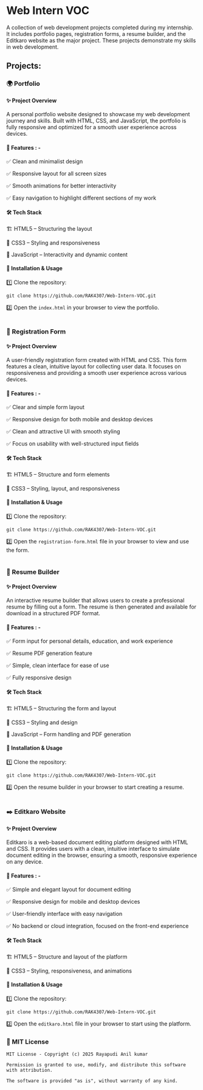 
# Web Intern VOC

A collection of web development projects completed during my internship. It includes portfolio pages, registration forms, a resume builder, and the Editkaro website as the major project. These projects demonstrate my skills in web development.


## Projects:
### 🌍 Portfolio 

#### ✨ Project Overview

A personal portfolio website designed to showcase my web development journey and skills. Built with HTML, CSS, and JavaScript, the portfolio is fully responsive and optimized for a smooth user experience across devices.


#### 🎯 Features : -

✅ Clean and minimalist design

✅ Responsive layout for all screen sizes

✅ Smooth animations for better interactivity

✅ Easy navigation to highlight different sections of my work

#### 🛠 Tech Stack

🏗️ HTML5 – Structuring the layout

🎨 CSS3 – Styling and responsiveness

🚀 JavaScript – Interactivity and dynamic content

#### 📂 Installation & Usage

1️⃣ Clone the repository:

    git clone https://github.com/RAK4307/Web-Intern-VOC.git

2️⃣ Open the `index.html` in your browser to view the portfolio.

# 
### 📝 Registration Form
#### ✨ Project Overview
A user-friendly registration form created with HTML and CSS. This form features a clean, intuitive layout for collecting user data. It focuses on responsiveness and providing a smooth user experience across various devices.

#### 🎯 Features : -

✅ Clear and simple form layout

✅ Responsive design for both mobile and desktop devices

✅ Clean and attractive UI with smooth styling

✅ Focus on usability with well-structured input fields

#### 🛠 Tech Stack

🏗️ HTML5 – Structure and form elements

🎨 CSS3 – Styling, layout, and responsiveness

#### 📂 Installation & Usage
1️⃣ Clone the repository:

    git clone https://github.com/RAK4307/Web-Intern-VOC.git

2️⃣ Open the `registration-form.html` file in your browser to view and use the form.

#
### 📄 Resume Builder
#### ✨ Project Overview
An interactive resume builder that allows users to create a professional resume by filling out a form. The resume is then generated and available for download in a structured PDF format.

#### 🎯 Features : -

✅ Form input for personal details, education, and work experience

✅ Resume PDF generation feature

✅ Simple, clean interface for ease of use

✅ Fully responsive design

#### 🛠 Tech Stack

🏗️ HTML5 – Structuring the form and layout

🎨 CSS3 – Styling and design

🚀 JavaScript – Form handling and PDF generation

#### 📂 Installation & Usage
1️⃣ Clone the repository:

    git clone https://github.com/RAK4307/Web-Intern-VOC.git

2️⃣ Open the resume builder in your browser to start creating a resume.
#
### ✒️ Editkaro Website
#### ✨ Project Overview

Editkaro is a web-based document editing platform designed with HTML and CSS. It provides users with a clean, intuitive interface to simulate document editing in the browser, ensuring a smooth, responsive experience on any device.

#### 🎯 Features : -

✅ Simple and elegant layout for document editing

✅ Responsive design for mobile and desktop devices

✅ User-friendly interface with easy navigation

✅ No backend or cloud integration, focused on the front-end experience

#### 🛠 Tech Stack
🏗️ HTML5 – Structure and layout of the platform

🎨 CSS3 – Styling, responsiveness, and animations

#### 📂 Installation & Usage
1️⃣ Clone the repository:

    git clone https://github.com/RAK4307/Web-Intern-VOC.git

2️⃣ Open the `editkaro.html` file in your browser to start using the platform.

### 📜 MIT License

    MIT License - Copyright (c) 2025 Rayapudi Anil kumar

    Permission is granted to use, modify, and distribute this software with attribution.  

    The software is provided "as is", without warranty of any kind.

